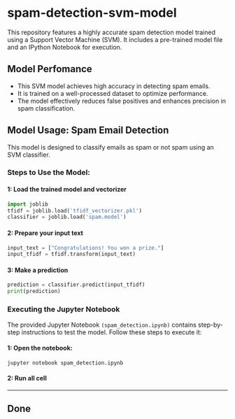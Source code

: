 # spam-detection-svm-model
This repository features a highly accurate spam detection model trained using a Support Vector Machine (SVM). It includes a pre-trained model file and an IPython Notebook for execution.

## Model Perfomance
* This SVM model achieves high accuracy in detecting spam emails.
* It is trained on a well-processed dataset to optimize performance.
* The model effectively reduces false positives and enhances precision in spam classification.

## Model Usage: Spam Email Detection
This model is designed to classify emails as spam or not spam using an SVM classifier.

### Steps to Use the Model:
#### 1: Load the trained model and vectorizer
```python
import joblib
tfidf = joblib.load('tfidf_vectorizer.pkl')
classifier = joblib.load('spam.model')
```
#### 2: Prepare your input text
```python
input_text = ["Congratulations! You won a prize."]
input_tfidf = tfidf.transform(input_text)
```
#### 3: Make a prediction
```python
prediction = classifier.predict(input_tfidf)
print(prediction)
```

### Executing the Jupyter Notebook
The provided Jupyter Notebook ```(spam_detection.ipynb)``` contains step-by-step instructions to test the model. Follow these steps to execute it:
#### 1: Open the notebook:
```jupyter notebook spam_detection.ipynb```
#### 2: Run all cell

______________________________________________

## Done
